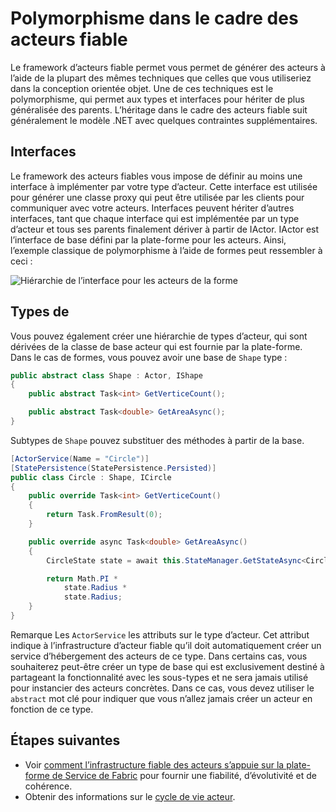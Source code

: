 <properties
   pageTitle="Polymorphisme dans le cadre des acteurs fiable | Microsoft Azure"
   description="Créer des hiérarchies de types dans le cadre des acteurs fiable pour réutiliser les fonctionnalités et les définitions de l’API et les interfaces de .NET."
   services="service-fabric"
   documentationCenter=".net"
   authors="seanmck"
   manager="timlt"
   editor="vturecek"/>

<tags
   ms.service="service-fabric"
   ms.devlang="dotnet"
   ms.topic="article"
   ms.tgt_pltfrm="NA"
   ms.workload="NA"
   ms.date="07/07/2016"
   ms.author="seanmck"/>

# <a name="polymorphism-in-the-reliable-actors-framework"></a>Polymorphisme dans le cadre des acteurs fiable

Le framework d’acteurs fiable permet vous permet de générer des acteurs à l’aide de la plupart des mêmes techniques que celles que vous utiliseriez dans la conception orientée objet. Une de ces techniques est le polymorphisme, qui permet aux types et interfaces pour hériter de plus généralisée des parents. L’héritage dans le cadre des acteurs fiable suit généralement le modèle .NET avec quelques contraintes supplémentaires.

## <a name="interfaces"></a>Interfaces

Le framework des acteurs fiables vous impose de définir au moins une interface à implémenter par votre type d’acteur. Cette interface est utilisée pour générer une classe proxy qui peut être utilisée par les clients pour communiquer avec votre acteurs. Interfaces peuvent hériter d’autres interfaces, tant que chaque interface qui est implémentée par un type d’acteur et tous ses parents finalement dériver à partir de IActor. IActor est l’interface de base défini par la plate-forme pour les acteurs. Ainsi, l’exemple classique de polymorphisme à l’aide de formes peut ressembler à ceci :

![Hiérarchie de l’interface pour les acteurs de la forme][shapes-interface-hierarchy]


## <a name="types"></a>Types de

Vous pouvez également créer une hiérarchie de types d’acteur, qui sont dérivées de la classe de base acteur qui est fournie par la plate-forme. Dans le cas de formes, vous pouvez avoir une base de `Shape` type :

```csharp
public abstract class Shape : Actor, IShape
{
    public abstract Task<int> GetVerticeCount();

    public abstract Task<double> GetAreaAsync();
}
```

Subtypes de `Shape` pouvez substituer des méthodes à partir de la base.

```csharp
[ActorService(Name = "Circle")]
[StatePersistence(StatePersistence.Persisted)]
public class Circle : Shape, ICircle
{
    public override Task<int> GetVerticeCount()
    {
        return Task.FromResult(0);
    }

    public override async Task<double> GetAreaAsync()
    {
        CircleState state = await this.StateManager.GetStateAsync<CircleState>("circle");

        return Math.PI *
            state.Radius *
            state.Radius;
    }
}
```

Remarque Les `ActorService` les attributs sur le type d’acteur. Cet attribut indique à l’infrastructure d’acteur fiable qu’il doit automatiquement créer un service d’hébergement des acteurs de ce type. Dans certains cas, vous souhaiterez peut-être créer un type de base qui est exclusivement destiné à partageant la fonctionnalité avec les sous-types et ne sera jamais utilisé pour instancier des acteurs concrètes. Dans ce cas, vous devez utiliser le `abstract` mot clé pour indiquer que vous n’allez jamais créer un acteur en fonction de ce type.


## <a name="next-steps"></a>Étapes suivantes

- Voir [comment l’infrastructure fiable des acteurs s’appuie sur la plate-forme de Service de Fabric](service-fabric-reliable-actors-platform.md) pour fournir une fiabilité, d’évolutivité et de cohérence.
- Obtenir des informations sur le [cycle de vie acteur](service-fabric-reliable-actors-lifecycle.md).

<!-- Image references -->

[shapes-interface-hierarchy]: ./media/service-fabric-reliable-actors-polymorphism/Shapes-Interface-Hierarchy.png
